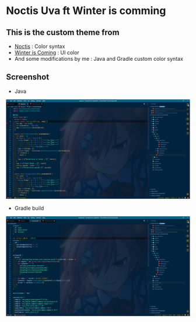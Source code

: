 # Noctis Uva ft Winter is comming
## This is the custom theme from 

* [Noctis](https://marketplace.visualstudio.com/items?itemName=liviuschera.noctis) : Color syntax
* [Winter is Coming](https://marketplace.visualstudio.com/items?itemName=johnpapa.winteriscoming) : UI color
* And some modifications by me : Java and Gradle custom color syntax

## Screenshot

* Java

![ScreenShot](screenshots/Shot01.PNG)

* Gradle build

![ScreenShot](screenshots/Shot02.PNG)

